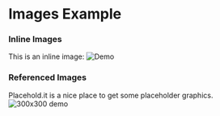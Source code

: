# Images Example

### Inline Images

This is an inline image:
![Demo](http://placehold.it/350x150)

### Referenced Images

Placehold.it is a nice place to get some placeholder graphics.
![300x300 demo][Demo 300]



[Demo 300]:http://placehold.it/300 "300-pixel squared placeholder"
